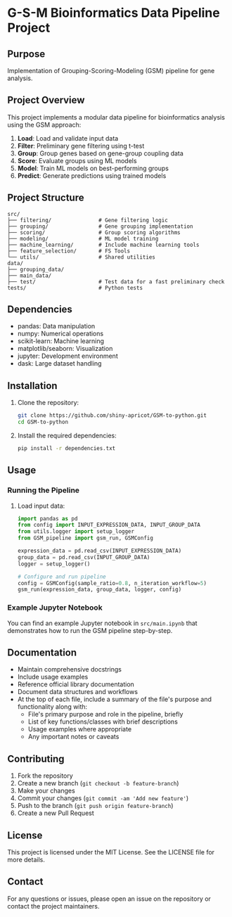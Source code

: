 # G-S-M Bioinformatics Data Pipeline Project

## Purpose
Implementation of Grouping-Scoring-Modeling (GSM) pipeline for gene analysis.

## Project Overview
This project implements a modular data pipeline for bioinformatics analysis using the GSM approach:
1. **Load**: Load and validate input data
2. **Filter**: Preliminary gene filtering using t-test
3. **Group**: Group genes based on gene-group coupling data
4. **Score**: Evaluate groups using ML models
5. **Model**: Train ML models on best-performing groups
6. **Predict**: Generate predictions using trained models

## Project Structure
```
src/
├── filtering/               # Gene filtering logic
├── grouping/                # Gene grouping implementation
├── scoring/                 # Group scoring algorithms
├── modeling/                # ML model training
├── machine_learning/        # Include machine learning tools
├── feature_selection/       # FS Tools
└── utils/                   # Shared utilities
data/
├── grouping_data/
├── main_data/
├── test/                    # Test data for a fast preliminary check
tests/                       # Python tests
```

## Dependencies
- pandas: Data manipulation
- numpy: Numerical operations
- scikit-learn: Machine learning
- matplotlib/seaborn: Visualization
- jupyter: Development environment
- dask: Large dataset handling

## Installation
1. Clone the repository:
    ```sh
    git clone https://github.com/shiny-apricot/GSM-to-python.git
    cd GSM-to-python
    ```
2. Install the required dependencies:
    ```sh
    pip install -r dependencies.txt
    ```

## Usage
### Running the Pipeline
1. Load input data:
    ```python
    import pandas as pd
    from config import INPUT_EXPRESSION_DATA, INPUT_GROUP_DATA
    from utils.logger import setup_logger
    from GSM_pipeline import gsm_run, GSMConfig

    expression_data = pd.read_csv(INPUT_EXPRESSION_DATA)
    group_data = pd.read_csv(INPUT_GROUP_DATA)
    logger = setup_logger()

    # Configure and run pipeline
    config = GSMConfig(sample_ratio=0.8, n_iteration_workflow=5)
    gsm_run(expression_data, group_data, logger, config)
    ```

### Example Jupyter Notebook
You can find an example Jupyter notebook in `src/main.ipynb` that demonstrates how to run the GSM pipeline step-by-step.

## Documentation
- Maintain comprehensive docstrings
- Include usage examples
- Reference official library documentation
- Document data structures and workflows
- At the top of each file, include a summary of the file's purpose and functionality along with:
  - File's primary purpose and role in the pipeline, briefly
  - List of key functions/classes with brief descriptions
  - Usage examples where appropriate
  - Any important notes or caveats

## Contributing
1. Fork the repository
2. Create a new branch (`git checkout -b feature-branch`)
3. Make your changes
4. Commit your changes (`git commit -am 'Add new feature'`)
5. Push to the branch (`git push origin feature-branch`)
6. Create a new Pull Request

## License
This project is licensed under the MIT License. See the LICENSE file for more details.

## Contact
For any questions or issues, please open an issue on the repository or contact the project maintainers.
